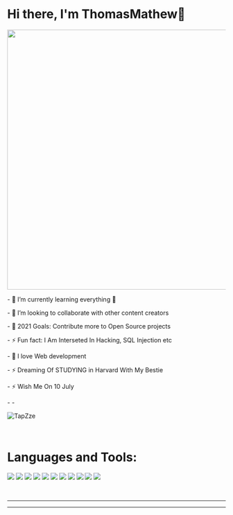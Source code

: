 <h1> Hi there, I'm ThomasMathew👋 </h1>



<img align="centre"  width="600px" padding="50px"
src="https://user-images.githubusercontent.com/84258378/142140084-2d36bb6f-aeab-45e0-8483-2766c86e9a43.gif"/>
 

<p> - 🌱 I’m currently learning everything 🤣</p>
<p> - 👯 I’m looking to collaborate with other content creators </p>
<p> - 🥅 2021 Goals: Contribute more to Open Source projects </p>
<p> - ⚡ Fun fact: I Am Interseted In Hacking, SQL Injection etc </p>
<p> - 🥅 I love Web development </p>
<p> - ⚡ Dreaming Of STUDYING in Harvard With My Bestie </p>

  <p>  -  ⚡ Wish Me On 10 July </p>
    -  - <p align="left"> <img with="300px" src="https://komarev.com/ghpvc/?username=TapZze&label=Profile%20views&color=red&style=flat-square" alt="TapZze" /> </p>








<br />

<h1> Languages and Tools: </h1>

<p align="left"> 
<img src="https://img.shields.io/badge/HTML5-E34F26?style=for-the-badge&logo=html5&logoColor=white">
<img src="https://img.shields.io/badge/CSS3-1572B6?style=for-the-badge&logo=css3&logoColor=white">
<img src="https://img.shields.io/badge/JavaScript-F7DF1E?style=for-the-badge&logo=javascript&logoColor=black">
<img src="https://img.shields.io/badge/Markdown-000000?style=for-the-badge&logo=markdown&logoColor=white">
<img src="https://img.shields.io/badge/Sass-CC6699?style=for-the-badge&logo=sass&logoColor=white">
<img src="https://img.shields.io/badge/Netlify-00C7B7?style=for-the-badge&logo=netlify&logoColor=white">
<img src="https://img.shields.io/badge/Vercel-000000?style=for-the-badge&logo=vercel&logoColor=white">
<img src="https://img.shields.io/badge/Git-F05032?style=for-the-badge&logo=git&logoColor=white">
<img src="https://img.shields.io/badge/npm-CB3837?style=for-the-badge&logo=npm&logoColor=white">
<img src="https://img.shields.io/badge/React-20232A?style=for-the-badge&logo=react&logoColor=61DAFB">
<img src="https://img.shields.io/badge/Tailwind_CSS-38B2AC?style=for-the-badge&logo=tailwind-css&logoColor=white">
</p>
<br><hr>


---
